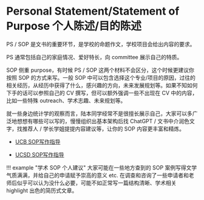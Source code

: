 # Personal Statement/Statement of Purpose 个人陈述/目的陈述

PS / SOP 是文书的重要环节，是学校的命题作文，学校项目会给出内容的要求。

PS 通常包括自己的家庭情况、爱好特长，向 committee 展示自己的特质。

SOP 侧重 purpose，有时候 PS / SOP 这两个材料不会区分，这个时候更建议你按照 SOP 的方式来写。一般 SOP 中可以包含选择这个专业/项目的原因，过往的相关经历，从经历中获得了什么，感兴趣的方向，未来发展规划等。如果不知如何下手的话可以参照自己的 CV 撰写，但可以额外强调一些不出现在 CV 中的内容，比如一些特殊 outreach、学术志趣、未来规划等。

就一些身边统计学的观察而言，陆本同学经常不是很擅长展示自己，大家可以多广泛地想想有哪些可以写的，慢慢组织出基本架构后找 ChatGPT / 文书中介润色文字，找推荐人 / 学长学姐提提内容建议等，让你的 SOP 内容更丰富和精炼。

- [UCB SOP写作指导](https://grad.berkeley.edu/admissions/steps-to-apply/requirements/statement-purpose/)

- [UCSD SOP写作指导](https://grad.ucsd.edu/admissions/requirements/statement-of-purpose.html)

!!! example "学术 SOP 个人建议"
    大家可能在一些地方查到的 SOP 案例写得文学气质满满，并给自己的申请赋予崇高的意义 etc. 在调查和咨询了一些申请者和老师后似乎可以认为没什么必要，可能不如正常写一篇结构清晰、学术相关 highlight 出色的简历式文章。
